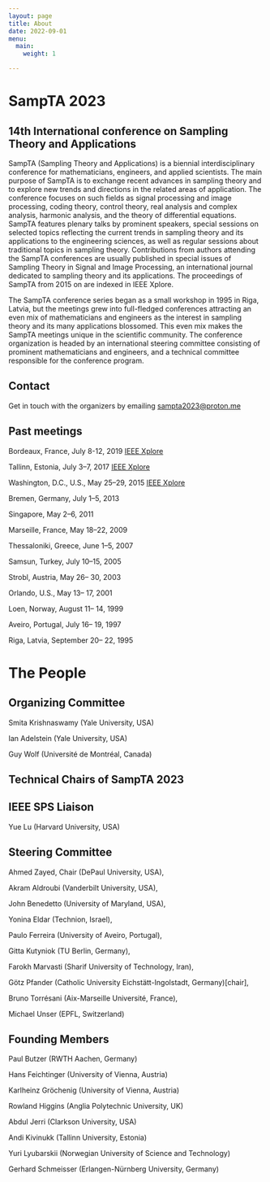 ```yaml
---
layout: page
title: About
date: 2022-09-01
menu:
  main:
    weight: 1

---
```

# SampTA 2023
## 14th International conference on **Sampling Theory and Applications**

SampTA (Sampling Theory and Applications) is a biennial interdisciplinary conference for mathematicians, engineers, and applied scientists. The main purpose of SampTA is to exchange recent advances in sampling theory and to explore new trends and directions in the related areas of application. The conference focuses on such fields as signal processing and image processing, coding theory, control theory, real analysis and complex analysis, harmonic analysis, and the theory of differential equations. SampTA features plenary talks by prominent speakers, special sessions on selected topics reflecting the current trends in sampling theory and its applications to the engineering sciences, as well as regular sessions about traditional topics in sampling theory. Contributions from authors attending the SampTA conferences are usually published in special issues of Sampling Theory in Signal and Image Processing, an international journal dedicated to sampling theory and its applications. The proceedings of SampTA from 2015 on are indexed in IEEE Xplore.

The SampTA conference series began as a small workshop in 1995 in Riga, Latvia, but the meetings grew into full-fledged conferences attracting an even mix of mathematicians and engineers as the interest in sampling theory and its many applications blossomed. This even mix makes the SampTA meetings unique in the scientific community. The conference organization is headed by an international steering committee consisting of prominent mathematicians and engineers, and a technical committee responsible for the conference program.

## Contact
Get in touch with the organizers by emailing [sampta2023@proton.me](mailto:sampta2023@proton.me)

## Past meetings
Bordeaux, France, July 8-12, 2019 [IEEE Xplore](https://ieeexplore.ieee.org/search/searchresult.jsp?queryText=sampTA&ranges=2019_2019_Year)

Tallinn, Estonia, July 3–7, 2017  [IEEE Xplore](https://ieeexplore.ieee.org/search/searchresult.jsp?queryText=sampTA&ranges=2017_2017_Year)

Washington, D.C., U.S., May 25–29, 2015 [IEEE Xplore](https://ieeexplore.ieee.org/search/searchresult.jsp?queryText=sampTA&ranges=2015_2015_Year)

Bremen, Germany, July 1–5, 2013

Singapore, May 2–6, 2011

Marseille, France, May 18–22, 2009

Thessaloniki, Greece, June 1–5, 2007

Samsun, Turkey, July 10–15, 2005

Strobl, Austria, May 26– 30, 2003

Orlando, U.S., May 13– 17, 2001

Loen, Norway, August 11– 14, 1999

Aveiro, Portugal, July 16– 19, 1997

Riga, Latvia, September 20– 22, 1995

# The People
## Organizing Committee

Smita Krishnaswamy (Yale University, USA)

Ian Adelstein (Yale University, USA)

Guy Wolf (Université de Montréal, Canada)

## Technical Chairs of SampTA 2023



## IEEE SPS Liaison

Yue Lu (Harvard University, USA)

## Steering Committee

Ahmed Zayed, Chair (DePaul University, USA),

Akram Aldroubi  (Vanderbilt University, USA),

John Benedetto  (University of Maryland, USA),

Yonina Eldar  (Technion, Israel),

Paulo Ferreira  (University of Aveiro, Portugal),

Gitta Kutyniok  (TU Berlin, Germany),

Farokh Marvasti  (Sharif University of Technology, Iran),

Götz Pfander (Catholic University Eichstätt-Ingolstadt, Germany)[chair],

Bruno Torrésani  (Aix-Marseille Université, France),

Michael Unser  (EPFL, Switzerland)

## Founding Members

Paul Butzer  (RWTH Aachen, Germany)

Hans Feichtinger  (University of Vienna, Austria)
 
Karlheinz Gröchenig (University of Vienna, Austria) 

Rowland Higgins (Anglia Polytechnic University, UK) 

Abdul Jerri  (Clarkson University, USA)

Andi Kivinukk  (Tallinn University, Estonia)

Yuri Lyubarskii  (Norwegian University of Science and Technology)
 
Gerhard Schmeisser  (Erlangen-Nürnberg University, Germany)

